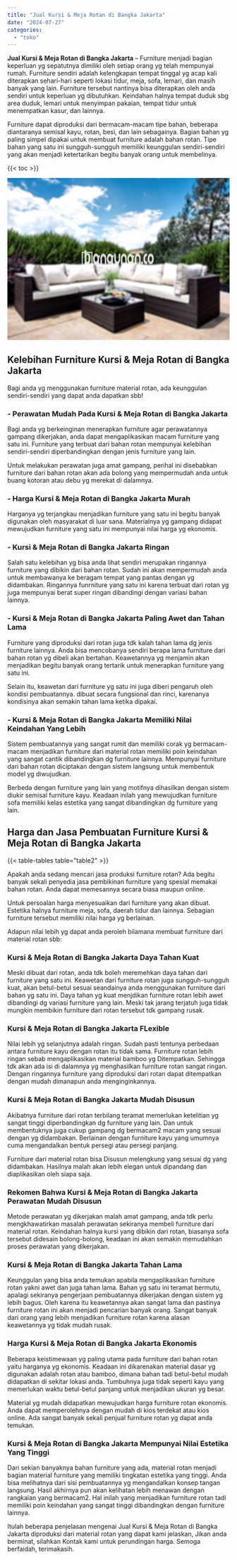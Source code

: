 ```yaml
---
title: "Jual Kursi & Meja Rotan di Bangka Jakarta"
date: "2024-07-27"
categories: 
  - "toko"
---
```


**Jual Kursi & Meja Rotan di Bangka Jakarta** – Furniture menjadi bagian keperluan yg sepatutnya dimiliki oleh setiap orang yg telah mempunyai rumah. Furniture sendiri adalah kelengkapan tempat tinggal yg acap kali diterapkan sehari-hari seperti lokasi tidur, meja, sofa, lemari, dan masih banyak yang lain. Furniture tersebut nantinya bisa diterapkan oleh anda sendiri untuk keperluan yg dibutuhkan. Keindahan halnya tempat duduk sbg area duduk, lemari untuk menyimpan pakaian, tempat tidur untuk menempatkan kasur, dan lainnya.

Furniture dapat diproduksi dari bermacam-macam tipe bahan, beberapa diantaranya semisal kayu, rotan, besi, dan lain sebagainya. Bagian bahan yg paling simpel dipakai untuk membuat furniture adalah bahan rotan. Tipe bahan yang satu ini sungguh-sungguh memiliki keunggulan sendiri-sendiri yang akan menjadi ketertarikan begitu banyak orang untuk membelinya.

{{< toc >}}

![Jual Kursi & Meja Rotan di Bangka Jakarta](/images/kursi-meja-rotan-murah48.png)

## Kelebihan Furniture Kursi & Meja Rotan di Bangka Jakarta

Bagi anda yg menggunakan furniture material rotan, ada keunggulan sendiri-sendiri yang dapat anda dapatkan sbb!

### \- Perawatan Mudah Pada Kursi & Meja Rotan di Bangka Jakarta

Bagi anda yg berkeinginan menerapkan furniture agar perawatannya gampang dikerjakan, anda dapat mengaplikasikan macam furniture yang satu ini. Furniture yang terbuat dari bahan rotan mempunyai kelebihan sendiri-sendiri diperbandingkan dengan jenis furniture yang lain.

Untuk melakukan perawatan juga amat gampang, perihal ini disebabkan furniture dari bahan rotan akan ada bolong yang mempermudah anda untuk buang kotoran atau debu yg merekat di dalamnya.

### \- Harga Kursi & Meja Rotan di Bangka Jakarta Murah

Harganya yg terjangkau menjadikan furniture yang satu ini begitu banyak digunakan oleh masyarakat di luar sana. Materialnya yg gampang didapat mewujudkan furniture yang satu ini mempunyai nilai harga yg ekonomis.

### \- Kursi & Meja Rotan di Bangka Jakarta Ringan

Salah satu kelebihan yg bisa anda lihat sendiri merupakan ringannya furniture yang dibikin dari bahan rotan. Sudah ini akan mempermudah anda untuk membawanya ke beragam tempat yang pantas dengan yg didambakan. Ringannya funrniture yang satu ini karena terbuat dari rotan yg juga mempunyai berat super ringan dibandingi dengan variasi bahan lainnya.

### \- Kursi & Meja Rotan di Bangka Jakarta Paling Awet dan Tahan Lama

Furniture yang diproduksi dari rotan juga tdk kalah tahan lama dg jenis furniture lainnya. Anda bisa mencobanya sendiri berapa lama furniture dari bahan rotan yg dibeli akan bertahan. Keawetannya yg menjamin akan menjadikan begitu banyak orang tertarik untuk menerapkan furniture yang satu ini.

Selain itu, keawetan dari furniture yg satu ini juga diberi pengaruh oleh kondisi pembuatannya. dibuat secara fungsional dan rinci, karenanya kondisinya akan semakin tahan lama ketika dipakai.

### \- Kursi & Meja Rotan di Bangka Jakarta Memiliki Nilai Keindahan Yang Lebih

Sistem pembuatannya yang sangat rumit dan memiliki corak yg bermacam-macam menjadikan furniture dari material rotan memiliki poin keindahan yang sangat cantik dibandingkan dg furniture lainnya. Mempunyai furniture dari bahan rotan diciptakan dengan sistem langsung untuk membentuk model yg diwujudkan.

Berbeda dengan furniture yang lain yang motifnya dihasilkan dengan sistem diukir semisal furniture kayu. Keadaan inilah yang mewujudkan furniture sofa memiliki kelas estetika yang sangat dibandingkan dg furniture yang lain.

## Harga dan Jasa Pembuatan Furniture Kursi & Meja Rotan di Bangka Jakarta

{{< table-tables table="table2" >}}

Apakah anda sedang mencari jasa produksi furniture rotan? Ada begitu banyak sekali penyedia jasa pembikinan furniture yang spesial memakai bahan rotan. Anda dapat memesannya secara biasa maupun online.

Untuk persoalan harga menyesuaikan dari furniture yang akan dibuat. Estetika halnya furniture meja, sofa, daerah tidur dan lainnya. Sebagian furniture tersebut memiliki nilai harga yg berlainan.

Adapun nilai lebih yg dapat anda peroleh bilamana membuat furniture dari material rotan sbb:

### Kursi & Meja Rotan di Bangka Jakarta Daya Tahan Kuat

Meski dibuat dari rotan, anda tdk boleh meremehkan daya tahan dari furniture yang satu ini. Keawetan dari furniture rotan juga sungguh-sungguh kuat, akan betul-betul sesuai seandainya anda menggunakan furniture dari bahan yg satu ini. Daya tahan yg kuat menjdikan furniture rotan lebih awet dibandingi dg variasi furniture yang lain. Meski tak jarang terjatuh juga tidak mungkin membikin furniture dari rotan tersebut tdk gampang rusak.

### Kursi & Meja Rotan di Bangka Jakarta FLexible

Nilai lebih yg selanjutnya adalah ringan. Sudah pasti tentunya perbedaan antara furniture kayu dengan rotan itu tidak sama. Furniture rotan lebih ringan sebab mengaplikasikan material bamboo yg Ditempatkan. Sehingga tdk akan ada isi di dalamnya yg menghasilkan furniture rotan sangat ringan. Dengan ringannya furniture yang diproduksi dari rotan dapat ditempatkan dengan mudah dimanapun anda menginginkannya.

### Kursi & Meja Rotan di Bangka Jakarta Mudah Disusun

Akibatnya furniture dari rotan terbilang teramat memerlukan ketelitian yg sangat tinggi diperbandingkan dg furniture yang lain. Dan untuk membentuknya juga cukup gampang dg bermacam2 macam yang sesuai dengan yg didambakan. Berlainan dengan furniture kayu yang umumnya cuma mengandalkan bentuk persegi atau persegi panjang.

Furniture dari material rotan bisa Disusun melengkung yang sesuai dg yang didambakan. Hasilnya malah akan lebih elegan untuk dipandang dan diaplikasikan oleh siapa saja.

### Rekomen Bahwa Kursi & Meja Rotan di Bangka Jakarta Perawatan Mudah Disusun

Metode perawatan yg dikerjakan malah amat gampang, anda tdk perlu mengkhawatirkan masalah perawatan sekiranya membeli furniture dari material rotan. Keindahan halnya kursi yang dibikin dari rotan, biasanya sofa tersebut didesain bolong-bolong, keadaan ini akan semakin memudahkan proses perawatan yang dikerjakan.

### Kursi & Meja Rotan di Bangka Jakarta Tahan Lama

Keunggulan yang bisa anda temukan apabila mengaplikasikan furniture rotan yakni awet dan juga tahan lama. Bahan yg satu ini teramat bermutu, apalagi sekiranya pengerjaan pembuatannya dikerjakan dengan sistem yg lebih bagus. Oleh karena itu keawetannya akan sangat lama dan pastinya furniture rotan ini akan menjadi pencarian banyak orang. Sangat banyak dari orang yang lebih menjadikan furniture rotan karena alasan keawetannya yg tidak mudah rusak.

### Harga Kursi & Meja Rotan di Bangka Jakarta Ekonomis

Beberapa keistimewaan yg paling utama pada furniture dari bahan rotan yaitu harganya yg ekonomis. Keadaan ini dikarenakan material dasar yg digunakan adalah rotan atau bamboo, dimana bahan tadi betul-betul mudah didapatkan di sekitar lokasi anda. Tumbuhnya juga tidak seperti kayu yang memerlukan waktu betul-betul panjang untuk menjadikan ukuran yg besar.

Material yg mudah didapatkan mewujudkan harga furniture rotan ekonomis. Anda dapat memperolehnya dengan mudah di kios terdekat atau kios online. Ada sangat banyak sekali penjual furniture rotan yg dapat anda temukan.

### Kursi & Meja Rotan di Bangka Jakarta Mempunyai Nilai Estetika Yang Tinggi

Dari sekian banyaknya bahan furniture yang ada, material rotan menjadi bagian material furniture yang memiliki tingkatan estetika yang tinggi. Anda bisa melihatnya dari sisi pembuatannya yg mengandalkan konsep tangan langsung. Hasil akhirnya pun akan kelihatan lebih menawan dengan rangkaian yang bermacam2. Hal inilah yang menjadikan furniture rotan tadi memiliki poin keindahan yang sangat tinggi dibandingkan dengan furniture lainnya.

Itulah beberapa penjelasan mengenai Jual Kursi & Meja Rotan di Bangka Jakarta diproduksi dari material rotan yang dapat kami jelaskan, Jikan anda berminat, silahkan Kontak kami untuk perundingan harga. Semoga berfaidah, terimakasih.
